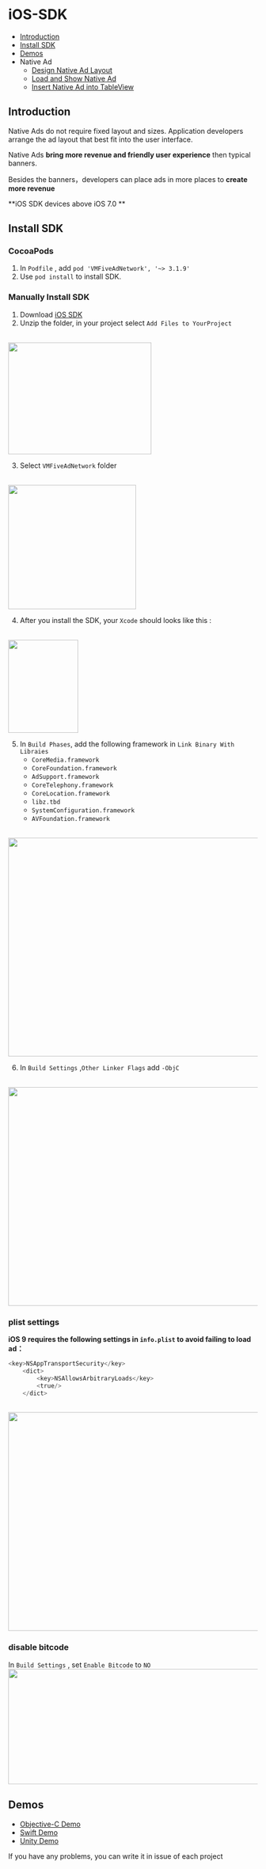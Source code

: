 # iOS-SDK
- [Introduction](https://github.com/VMFive/ios-sdk#introduction)
- [Install SDK](https://github.com/VMFive/ios-sdk#install-sdk)
- [Demos](https://github.com/VMFive/ios-sdk#demos)
- Native Ad
   - [Design Native Ad Layout](https://github.com/VMFive/ios-sdk/blob/master/Documents/NativeAd/NativeAdLayout_EN.md)
   - [Load and Show Native Ad](https://github.com/VMFive/ios-sdk/blob/master/Documents/NativeAd/UseNativeAd_EN.md)
   - [Insert Native Ad into TableView](https://github.com/VMFive/ios-sdk/blob/master/Documents/CellProvider/UseCellProvider_EN.md)

## Introduction

Native Ads do not require fixed layout and sizes. Application developers arrange the ad layout that best fit into the user interface.

Native Ads **bring more revenue and friendly user experience** then typical banners.

Besides the banners，developers can place ads in more places to **create more revenue**

**iOS SDK devices above iOS 7.0 **
## Install SDK
### CocoaPods
1. In `Podfile` , add `pod 'VMFiveAdNetwork', '~> 3.1.9'`
2. Use `pod install` to install SDK.

### Manually Install SDK
1. Download [iOS SDK](https://github.com/applauseadn/ios-sdk/releases)
2. Unzip the folder, in your project select `Add Files to YourProject`
<br>
<img src="https://raw.githubusercontent.com/applauseadn/ios-sdk/master/Images/%E8%9E%A2%E5%B9%95%E5%BF%AB%E7%85%A7%202016-05-12%20%E4%B8%8A%E5%8D%8810.02.14.png" width="289" height="226" />

3. Select `VMFiveAdNetwork` folder
<br>
<img src="https://raw.githubusercontent.com/applauseadn/ios-sdk/master/Images/%E8%9E%A2%E5%B9%95%E5%BF%AB%E7%85%A7%202016-05-12%20%E4%B8%8A%E5%8D%8810.08.51.png" width="258" height="251" />

4. After you install the SDK, your `Xcode` should looks like this :
<br>
<img src="https://raw.githubusercontent.com/applauseadn/ios-sdk/master/Images/%E8%9E%A2%E5%B9%95%E5%BF%AB%E7%85%A7%202016-05-12%20%E4%B8%8A%E5%8D%8810.13.53.png" width="141" height="188" />

5. In `Build Phases`, add the following framework in `Link Binary With Libraies`
	* ```CoreMedia.framework```
	* ```CoreFoundation.framework```
	* ```AdSupport.framework```
	* ```CoreTelephony.framework```
	* ```CoreLocation.framework```
	* ```libz.tbd```
	* ```SystemConfiguration.framework```
	* ```AVFoundation.framework```
<br>
<img src="https://raw.githubusercontent.com/applauseadn/ios-sdk/master/Images/%E8%9E%A2%E5%B9%95%E5%BF%AB%E7%85%A7%202016-05-12%20%E4%B8%8A%E5%8D%8810.23.45.png" width="696" height="442" />

6. In `Build Settings` ,`Other Linker Flags` add `-ObjC`
<br>
<img src="https://raw.githubusercontent.com/applauseadn/ios-sdk/master/Images/%E8%9E%A2%E5%B9%95%E5%BF%AB%E7%85%A7%202016-05-12%20%E4%B8%8A%E5%8D%8810.25.37.png" width="696" height="442" />

### plist settings
**iOS 9 requires the following settings in ```info.plist``` to avoid failing to load ad：**
```Objective-C
<key>NSAppTransportSecurity</key>
	<dict>
		<key>NSAllowsArbitraryLoads</key>
		<true/>
	</dict>
```
<br>
<img src="https://raw.githubusercontent.com/applauseadn/ios-sdk/master/Images/%E8%9E%A2%E5%B9%95%E5%BF%AB%E7%85%A7%202016-05-12%20%E4%B8%8A%E5%8D%8810.29.20.png" width="696" height="442" />

### disable bitcode
In `Build Settings` , set `Enable Bitcode` to `NO`
<br>
<img src="https://raw.githubusercontent.com/applauseadn/ios-sdk/master/Images/%E8%9E%A2%E5%B9%95%E5%BF%AB%E7%85%A7%202016-05-25%20%E4%B8%8A%E5%8D%8810.54.26.png" width="890" height="233" />

## Demos

 - [Objective-C Demo](https://github.com/applauseadn/ios-sdk-demo)
 - [Swift Demo](https://github.com/applauseadn/ios-sdk-demo-swift)
 - [Unity Demo](https://github.com/applauseadn/ios-sdk-demo-unity)

If you have any problems, you can write it in issue of each project
